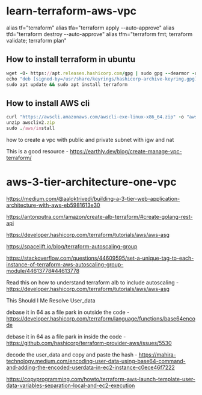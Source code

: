# learn-terraform-aws-vpc

alias tf="terraform"
alias tfa="terraform apply --auto-approve"
alias tfd="terraform destroy --auto-approve"
alias tfm="terraform fmt; terraform validate; terraform plan"

## How to install terraform in ubuntu
```ruby
wget -O- https://apt.releases.hashicorp.com/gpg | sudo gpg --dearmor -o /usr/share/keyrings/hashicorp-archive-keyring.gpg
echo "deb [signed-by=/usr/share/keyrings/hashicorp-archive-keyring.gpg] https://apt.releases.hashicorp.com $(lsb_release -cs) main" | sudo tee /etc/apt/sources.list.d/hashicorp.list
sudo apt update && sudo apt install terraform
```

## How to install AWS cli
```ruby
curl "https://awscli.amazonaws.com/awscli-exe-linux-x86_64.zip" -o "awscliv2.zip"
unzip awscliv2.zip
sudo ./aws/install
```

how to create a vpc with public and private subnet with igw and nat

This is a good resource - https://earthly.dev/blog/create-manage-vpc-terraform/

# aws-3-tier-architecture-one-vpc

https://medium.com/@aaloktrivedi/building-a-3-tier-web-application-architecture-with-aws-eb5981613e30

https://antonputra.com/amazon/create-alb-terraform/#create-golang-rest-api

https://developer.hashicorp.com/terraform/tutorials/aws/aws-asg

https://spacelift.io/blog/terraform-autoscaling-group

https://stackoverflow.com/questions/44609595/set-a-unique-tag-to-each-instance-of-terraform-aws-autoscaling-group-module/44613778#44613778

Read this on how to understand terraform alb to include autoscaling - https://developer.hashicorp.com/terraform/tutorials/aws/aws-asg

This Should I Me Resolve User_data

debase it in 64 as a file park in outside the code - https://developer.hashicorp.com/terraform/language/functions/base64encode

debase it in 64 as a file park in inside the code - https://github.com/hashicorp/terraform-provider-aws/issues/5530

decode the user_data and copy and paste the hash - https://mahira-technology.medium.com/encoding-user-data-using-base64-command-and-adding-the-encoded-userdata-in-ec2-instance-c0ece46f7222

https://copyprogramming.com/howto/terraform-aws-launch-template-user-data-variables-separation-local-and-ec2-execution


